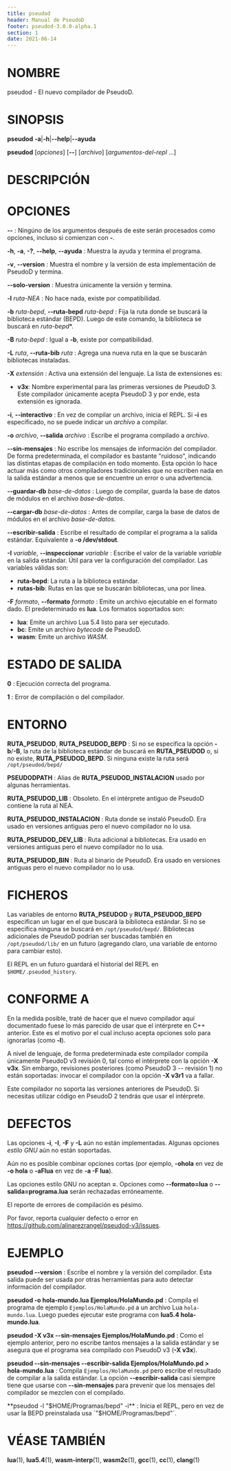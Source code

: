 ```yaml
---
title: pseudod
header: Manual de PseudoD
footer: pseudod-3.0.0-alpha.1
section: 1
date: 2021-06-14
---
```


# NOMBRE #

pseudod - El nuevo compilador de PseudoD.

# SINOPSIS #

**pseudod** **-a**|**-h**|**-\-help**|**-\-ayuda**

**pseudod** \[*opciones*\] \[**-\-**\] \[*archivo*\] \[*argumentos-del-repl* ...\]

# DESCRIPCIÓN #

# OPCIONES #

**-\-**
: Ningúno de los argumentos después de este serán procesados como opciones, incluso si comienzan con **-**.

**-h**, **-a**, **-?**, **-\-help**, **-\-ayuda**
: Muestra la ayuda y termina el programa.

**-v**, **-\-version**
: Muestra el nombre y la versión de esta implementación de PseudoD y termina.

**-\-solo-version**
: Muestra únicamente la versión y termina.

**-l** *ruta-NEA*
: No hace nada, existe por compatibilidad.

**-b** *ruta-bepd*, **-\-ruta-bepd** *ruta-bepd*
: Fija la ruta donde se buscará la biblioteca estándar (BEPD). Luego de este comando, la biblioteca se buscará en *ruta-bepd**.

**-B** *ruta-bepd*
: Igual a **-b**, existe por compatibilidad.

**-L** *ruta*, **-\-ruta-bib** *ruta*
: Agrega una nueva ruta en la que se buscarán bibliotecas instaladas.

**-X** *extensión*
: Activa una extensión del lenguaje. La lista de extensiones es:

- **v3x**: Nombre experimental para las primeras versiones de PseudoD 3. Este compilador únicamente acepta PseudoD 3 y por ende, esta extensión es ignorada.

**-i**, **-\-interactivo**
: En vez de compilar un archivo, inicia el REPL. Si **-i** es especificado, no se puede indicar un *archivo* a compilar.

**-o** *archivo*, **-\-salida** *archivo*
: Escribe el programa compilado a *archivo*.

**-\-sin-mensajes**
: No escribe los mensajes de información del compilador. De forma predeterminada, el compilador es bastante "ruidoso", indicando las distintas etapas de compilación en todo momento. Esta opción lo hace actuar más como otros compiladores tradicionales que no escriben nada en la salida estándar a menos que se encuentre un error o una advertencia.

**-\-guardar-db** *base-de-datos*
: Luego de compilar, guarda la base de datos de módulos en el archivo *base-de-datos*.

**-\-cargar-db** *base-de-datos*
: Antes de compilar, carga la base de datos de módulos en el archivo *base-de-datos*.

**-\-escribir-salida**
: Escribe el resultado de compilar el programa a la salida estándar. Equivalente a **-o /dev/stdout**.

**-I** *variable*, **-\-inspeccionar** *variable*
: Escribe el valor de la variable *variable* en la salida estándar. Útil para ver la configuración del compilador. Las variables válidas son:

- **ruta-bepd**: La ruta a la biblioteca estándar.
- **rutas-bib**: Rutas en las que se buscarán bibliotecas, una por línea.

**-F** *formato*, **-\-formato** *formato*
: Emite un archivo ejecutable en el formato dado. El predeterminado es **lua**. Los formatos soportados son:

- **lua**: Emite un archivo Lua 5.4 listo para ser ejecutado.
- **bc**: Emite un archivo *bytecode* de PseudoD.
- **wasm**: Emite un archivo *WASM*.

# ESTADO DE SALIDA #

**0**
: Ejecución correcta del programa.

**1**
: Error de compilación o del compilador.

# ENTORNO #

**RUTA_PSEUDOD**, **RUTA_PSEUDOD_BEPD**
: Si no se especifica la opción **-b**/**-B**, la ruta de la biblioteca estándar de buscará en **RUTA_PSEUDOD** o, si no existe, **RUTA_PSEUDOD_BEPD**. Si ninguna existe la ruta será `/opt/pseudod/bepd/`

**PSEUDODPATH**
: Alias de **RUTA_PSEUDOD_INSTALACION** usado por algunas herramientas.

**RUTA_PSEUDOD_LIB**
: Obsoleto. En el intérprete antiguo de PseudoD contiene la ruta al NEA.

**RUTA_PSEUDOD_INSTALACION**
: Ruta donde se instaló PseudoD. Era usado en versiones antiguas pero el nuevo compilador no lo usa.

**RUTA_PSEUDOD_DEV_LIB**
: Ruta adicional a bibliotecas. Era usado en versiones antiguas pero el nuevo compilador no lo usa.

**RUTA_PSEUDOD_BIN**
: Ruta al binario de PseudoD. Era usado en versiones antiguas pero el nuevo compilador no lo usa.

# FICHEROS #

Las variables de entorno **RUTA_PSEUDOD** y **RUTA_PSEUDOD_BEPD** especifican un lugar en el que buscará la biblioteca estándar. Si no se especifica ninguna se buscará en `/opt/pseudod/bepd/`. Bibliotecas adicionales de PseudoD podrían ser buscadas también en `/opt/pseudod/lib/` en un futuro (agregando claro, una variable de entorno para cambiar esto).

El REPL en un futuro guardará el historial del REPL en `$HOME/.pseudod_history`.

# CONFORME A #

En la medida posible, traté de hacer que el nuevo compilador aquí documentado fuese lo más parecido de usar que el intérprete en C++ anterior. Este es el motivo por el cual incluso acepta opciones solo para ignorarlas (como **-l**).

A nivel de lenguaje, de forma predeterminada este compilador compila únicamente PseudoD v3 revisión 0, tal como el intérprete con la opción **-X v3x**. Sin embargo, revisiones posteriores (como PseudoD 3 -- revisión 1) no están soportadas: invocar el compilador con la opción **-X v3r1** va a fallar.

Este compilador no soporta las versiones anteriores de PseudoD. Si necesitas utilizar código en PseudoD 2 tendrás que usar el intérprete.

# DEFECTOS #

Las opciones **-i**, **-I**, **-F** y **-L** aún no están implementadas. Algunas opciones *estilo GNU* aún no están soportadas.

Aún no es posible combinar opciones cortas (por ejemplo, **-ohola** en vez de **-o hola** o **-aFlua** en vez de **-a -F lua**).

Las opciones estilo GNU no aceptan **=**. Opciones como **-\-formato=lua** o **-\-salida=programa.lua** serán rechazadas erróneamente.

El reporte de errores de compilación es pésimo.

Por favor, reporta cualquier defecto o error en <https://github.com/alinarezrangel/pseudod-v3/issues>.

# EJEMPLO #

**pseudod -\-version**
: Escribe el nombre y la versión del compilador. Esta salida puede ser usada por otras herramientas para auto detectar información del compilador.

**pseudod -o hola-mundo.lua Ejemplos/HolaMundo.pd**
: Compila el programa de ejemplo `Ejemplos/HolaMundo.pd` a un archivo Lua `hola-mundo.lua`. Luego puedes ejecutar este programa con **lua5.4 hola-mundo.lua**.

**pseudod -X v3x -\-sin-mensajes Ejemplos/HolaMundo.pd**
: Como el ejemplo anterior, pero no escribe tantos mensajes a la salida estándar y se asegura que el programa sea compilado con PseudoD v3 (**-X v3x**).

**pseudod -\-sin-mensajes -\-escribir-salida Ejemplos/HolaMundo.pd > hola-mundo.lua**
: Compila `Ejemplos/HolaMundo.pd` pero escribe el resultado de compilar a la salida estándar. La opción **-\-escribir-salida** casi siempre tiene que usarse con **-\-sin-mensajes** para prevenir que los mensajes del compilador se mezclen con el compilado.

**pseudod -l "$HOME/Programas/bepd" -i**
: Inicia el REPL, pero en vez de usar la BEPD preinstalada usa `"$HOME/Programas/bepd"`.

# VÉASE TAMBIÉN #

**lua**(1), **lua5.4**(1), **wasm-interp**(1), **wasm2c**(1), **gcc**(1), **cc**(1), **clang**(1)
